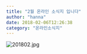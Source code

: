 ```yaml
---
title: "2월 온라인 소식지 입니다"
author: "hanna"
date: 2018-02-06T12:26:38
category: "온라인소식지"
---
```


![201802.jpg](/files/attach/images/1659/792/033/4396c8fd3763b9e7b6d175ab01371f6e.jpg)
